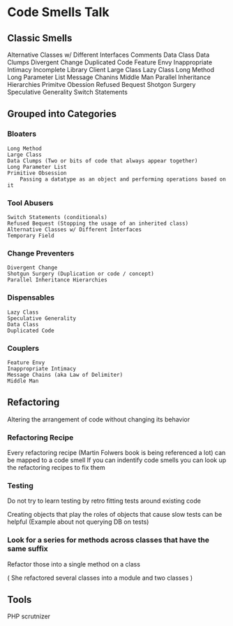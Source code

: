 # Code Smells Talk
## Classic Smells
Alternative Classes w/ Different Interfaces
Comments
Data Class
Data Clumps
Divergent Change
Duplicated Code
Feature Envy
Inappropriate Intimacy
Incomplete Library Client
Large Class
Lazy Class
Long Method
Long Parameter List
Message Chanins
Middle Man
Parallel Inheritance Hierarchies
Primitve Obession
Refused Bequest
Shotgon Surgery
Speculative Generality
Switch Statements

## Grouped into Categories
### Bloaters
    Long Method
    Large Class
    Data Clumps (Two or bits of code that always appear together)
    Long Parameter List
    Primitive Obsession
        Passing a datatype as an object and performing operations based on it

### Tool Abusers
    Switch Statements (conditionals)
    Refused Bequest (Stopping the usage of an inherited class)
    Alternative Classes w/ Different Interfaces
    Temporary Field

### Change Preventers
    Divergent Change
    Shotgun Surgery (Duplication or code / concept)
    Parallel Inheritance Hierarchies

### Dispensables
    Lazy Class
    Speculative Generality
    Data Class
    Duplicated Code

### Couplers
    Feature Envy
    Inappropriate Intimacy
    Message Chains (aka Law of Delimiter)
    Middle Man

## Refactoring
Altering the arrangement of code without changing its behavior

### Refactoring Recipe
Every refactoring recipe (Martin Folwers book is being referenced a lot) can be mapped to a code smell
If you can indentify code smells you can look up the refactoring recipes to fix them

### Testing
Do not try to learn testing by retro fitting tests around existing code

Creating objects that play the roles of objects that cause slow tests can be helpful (Example about not querying DB on tests)

### Look for a series for methods across classes that have the same suffix
Refactor those into a single method on a class

( She refactored several classes into a module and two classes )

## Tools
PHP scrutnizer